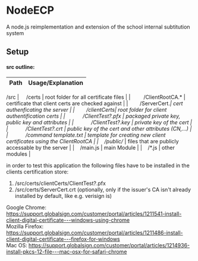 
# NodeECP
A node.js reimplementation and extension of the school internal subtitution system
## Setup
#### src outline:
|Path |Usage/Explanation |
|---|---|
/src
| &nbsp;&nbsp;&nbsp;&nbsp;/certs  | root folder for all certificate files |
| &nbsp;&nbsp;&nbsp;&nbsp;&nbsp;&nbsp;&nbsp;&nbsp;/ClientRootCA.* | certificate that client certs are checked against  |
|&nbsp;&nbsp;&nbsp;&nbsp;&nbsp;&nbsp;&nbsp;&nbsp;/ServerCert.*| cert authenficating the server  |
|&nbsp;&nbsp;&nbsp;&nbsp;&nbsp;&nbsp;&nbsp;&nbsp;/clientCerts| root folder for client authentification certs  |
|&nbsp;&nbsp;&nbsp;&nbsp;&nbsp;&nbsp;&nbsp;&nbsp;&nbsp;&nbsp;&nbsp;&nbsp;/ClientTest?.pfx | packaged private key, public key and attributes  |
|&nbsp;&nbsp;&nbsp;&nbsp;&nbsp;&nbsp;&nbsp;&nbsp;&nbsp;&nbsp;&nbsp;&nbsp;/ClientTest?.key | private key of the cert  |
|&nbsp;&nbsp;&nbsp;&nbsp;&nbsp;&nbsp;&nbsp;&nbsp;&nbsp;&nbsp;&nbsp;&nbsp;/ClientTest?.crt | public key of the cert and other attributes (CN,...)  |
|&nbsp;&nbsp;&nbsp;&nbsp;&nbsp;&nbsp;&nbsp;&nbsp;&nbsp;&nbsp;&nbsp;&nbsp;/command template.txt | template for creating new client certificates using the ClientRootCA  |
|&nbsp;&nbsp;&nbsp;&nbsp;/public/* | files that are publicly accessable by the server  |
|&nbsp;&nbsp;&nbsp;&nbsp;/main.js | main Module |
|&nbsp;&nbsp;&nbsp;&nbsp;/*.js | other modules  |

in order to test this application the following files have to be installed in the clients certification store:
1. /src/certs/clientCerts/ClientTest?.pfx
2. /src/certs/ServerCert.crt (optionally, only if the issuer's CA isn't already installed by default, like e.g. verisign is)

Google Chrome: https://support.globalsign.com/customer/portal/articles/1211541-install-client-digital-certificate---windows-using-chrome <br/>
Mozilla Firefox: https://support.globalsign.com/customer/portal/articles/1211486-install-client-digital-certificate---firefox-for-windows <br/>
Mac OS: https://support.globalsign.com/customer/portal/articles/1214936-install-pkcs-12-file---mac-osx-for-safari-chrome <br/>
